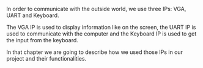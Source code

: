 In order to communicate with the outside world, we use three IPs: VGA, UART and Keyboard.  

The VGA IP is used to display information like on the screen, the UART IP is used to communicate with the computer and the Keyboard IP is used to get the input from the keyboard.       

In that chapter we are going to describe how we used those IPs in our project and their functionalities.